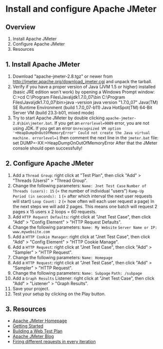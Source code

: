 # Install and configure Apache JMeter

## Overview

1. Install Apache JMeter
2. Configure Apache JMeter
3. Resources

## 1. Install Apache JMeter
1. Download "apache-jmeter-2.8.tgz" or newer from http://jmeter.apache.org/download_jmeter.cgi and unpack the tarball.
2. Verify if you have a proper version of Java (JVM 1.5 or higher) installed (basic JRE edition won't work) by opening a Windows Prompt window:
    C:\>cd C:\Program Files\Java\jdk1.7.0_07\bin
    C:\Program Files\Java\jdk1.7.0_07\bin>java -version
    java version "1.7.0_07"
    Java(TM) SE Runtime Environment (build 1.7.0_07-b11)
    Java HotSpot(TM) 64-Bit Server VM (build 23.3-b01, mixed mode)
3. Try to start Apache JMeter by double clicking `apache-jmeter-2.8\bin\jmeter.bat`. If you get an `errorlevel=9009` error, you are not using JDK. If you get an error `Unrecognized VM option '+HeapDumpOnOutOfMemoryError' Could not create the Java virtual machine. errorlevel=1` then comment the next line in the `jmeter.bat` file:
	set DUMP=-XX:+HeapDumpOnOutOfMemoryError
After that the JMeter console should open successfully!

## 2. Configure Apache JMeter
1. Add a `Thread Group`: right click at "Test Plan", then click "Add" > "Threads (Users)" > "Thread Group".
2. Change the following parameters:
	`Name: Jnet Test Case`
	`Number of Threads (users): 15` (= the number of individual "users")
	`Ramp-Up Period (in seconds): 1` (= after which interval the next user requests will start)
	`Loop Count: 2` (= how often will each user request a page)
In the next steps we will add 2 pages. This means one batch will request 2 pages x 15 users x 2 loops = 60 requests.
3. Add `HTTP Request Defaults`: right click at "Jnet Test Case", then click "Add" > "Config Element" > "HTTP Request Defaults".
4. Change the following parameters:
	`Name: My Website`
	`Server Name or IP: www.mywebsite.com`
5. Add a `HTTP Cookie Manager`: right click at "Jnet Test Case", then click "Add" > "Config Element" > "HTTP Cookie Manage".
6. Add a `HTTP Request`: right click at "Jnet Test Case", then click "Add" > "Sampler" > "HTTP Request".
7. Change the following parameters:
	`Name: Homepage`
8. Add a `HTTP Request`: right click at "Jnet Test Case", then click "Add" > "Sampler" > "HTTP Request".
9. Change the following parameters:
	`Name: Subpage`
	`Path: /subpage`
10. Add a `Graph Results` Listener: right click at "Jnet Test Case", then click "Add" > "Listener" > "Graph Results".
11. Save your project.
11. Test your setup by clicking on the Play button.

## 3. Resources
* [Apache JMeter Homepage](http://jmeter.apache.org)
* [Getting Started](http://jmeter.apache.org/usermanual/get-started.html)
* [Building a Web Test Plan](http://jmeter.apache.org/usermanual/build-web-test-plan.html)
* [Apache JMeter Blog](http://apache-jmeter.blogspot.be/)
* [Firing different requests in every iteration](http://stackoverflow.com/questions/8335649/jmeter-firing-different-requests-in-every-iteration)
